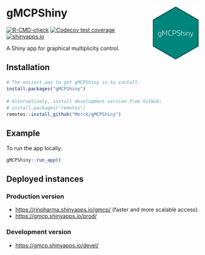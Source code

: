 # gMCPShiny <img src="man/figures/logo.png" align="right" width="120" />

<!-- badges: start -->
[![R-CMD-check](https://github.com/Merck/gMCPShiny/actions/workflows/R-CMD-check.yaml/badge.svg)](https://github.com/Merck/gMCPShiny/actions/workflows/R-CMD-check.yaml)
[![Codecov test coverage](https://codecov.io/gh/Merck/gMCPShiny/branch/main/graph/badge.svg)](https://app.codecov.io/gh/Merck/gMCPShiny?branch=main)
[![shinyapps.io](https://img.shields.io/badge/Shiny-shinyapps.io-blue)](https://rinpharma.shinyapps.io/gmcp/)
<!-- badges: end -->

A Shiny app for graphical multiplicity control.

## Installation

```r
# The easiest way to get gMCPShiny is to install:
install.packages("gMCPShiny")

# Alternatively, install development version from GitHub:
# install.packages("remotes")
remotes::install_github("Merck/gMCPShiny")
```

## Example

To run the app locally:

```r
gMCPShiny::run_app()
```

## Deployed instances

### Production version

- <https://rinpharma.shinyapps.io/gmcp/> (faster and more scalable access)
- <https://gmcp.shinyapps.io/prod/>

### Development version

- <https://gmcp.shinyapps.io/devel/>
